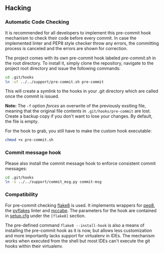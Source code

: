 ## Hacking

### Automatic Code Checking
It is recommended for all developers to implement this pre-commit hook mechanism to check their code before every commit. In case the implemented linter and PEP8 style checker throw any errors, the committing process is canceled and the errors are shown for correction.

The project comes with its own pre-commit hook labeled *pre-commit.sh* in the root directory. To install it, simply clone the repository, navigate to the project root directory and issue the following commands:
```bash
cd .git/hooks
ln -sf ../../support/pre-commit.sh pre-commit
```
This will create a symlink to the hooks in your .git directory which are called once the commit is issued.

**Note:** The `-f` option *forces* an overwrite of the previously exsiting file, meaning that the original file contents in `.git/hooks/pre-commit` are lost. Create a backup copy if you don't want to lose your changes. By default, the file is empty.

For the hook to grab, you still have to make the custom hook executable:
```bash
chmod +x pre-commit.sh
```

### Commit message hook
Please also install the commit message hook to enforce consistent commit messages:
```bash
cd .git/hooks
ln -s ../../support/commit_msg.py commit-msg
```

### Compatibility
For pre-commit checking [flake8](http://flake8.readthedocs.org/en/latest/index.html) is used. It implements wrappers for [pep8](https://pypi.python.org/pypi/pep8), the [pyflakes](https://pypi.python.org/pypi/pyflakes) linter and [mccabe](https://pypi.python.org/pypi/mccabe). The parameters for the hook are contained in [setup.cfg](https://github.com/st-tu-dresden/tud_praktomat_neu/blob/master/setup.cfg) under the `[flake8]` section.

The pre-defined command `flake8 --install-hook` is also a  means of installing the pre-commit hook as it is now, but allows less customization and more importantly lacks support for virtualenv in IDEs. The mechanism works when executed from the shell but most IDEs can't execute the git hooks within their virtualenv.
